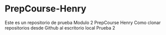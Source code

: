 # PrepCourse-Henry
Este es un repositorio de prueba Modulo 2 PrepCourse Henry
Como clonar repositorios desde Github al escritorio local
Prueba 2
